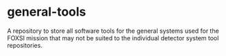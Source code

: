 # general-tools
A repository to store all software tools for the general systems used for the FOXSI mission that may not be suited to the individual detector system tool repositories.
